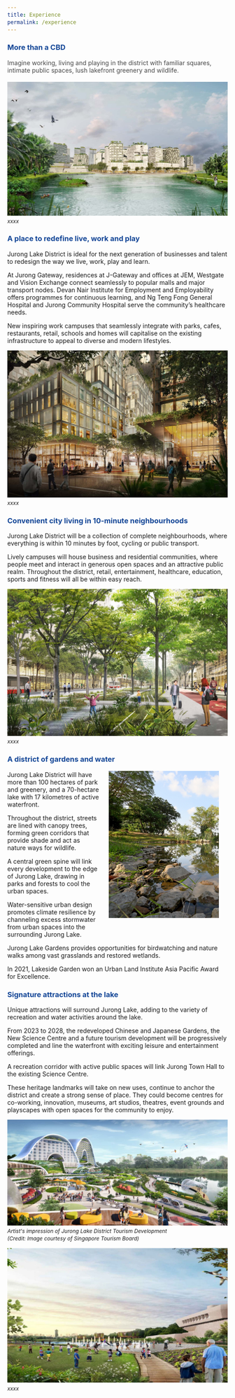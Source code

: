 ```yaml
---
title: Experience
permalink: /experience
---
```

<h3 style="color:#124596; font-weight:bold;">More than a CBD</h3>

<h4 style="color:#484848; font-weight:normal;margin-top: 0;">Imagine working, living and playing in the district with familiar squares, intimate public spaces, lush lakefront greenery and wildlife.</h4>

![Statistics](/images/jld_experience.jpg)
<span style="font-size:12px; font-style:italic;">xxxx</span>

<h3 style="color:#124596; font-weight:bold;">A place to redefine live, work and play</h3>

Jurong Lake District is ideal for the next generation of businesses and talent to redesign the way we live, work, play and learn.

At Jurong Gateway, residences at J-Gateway and offices at JEM, Westgate and Vision Exchange connect seamlessly to popular malls and major transport nodes. Devan Nair Institute for Employment and Employability offers programmes for continuous learning, and Ng Teng Fong General Hospital and Jurong Community Hospital serve the community’s healthcare needs.

New inspiring work campuses that seamlessly integrate with parks, cafes, restaurants, retail, schools and homes will capitalise on the existing infrastructure to appeal to diverse and modern lifestyles.

![Nightlife in JLD](/images/jld_nightlife.jpg)
<span style="font-size:12px; font-style:italic;">xxxx</span>

<h3 style="color:#124596; font-weight:bold;">Convenient city living in 10-minute neighbourhoods</h3>

Jurong Lake District will be a collection of complete neighbourhoods, where everything is within 10 minutes by foot, cycling or public transport. 

Lively campuses will house business and residential communities, where people meet and interact in generous open spaces and an attractive public realm. Throughout the district, retail, entertainment, healthcare, education, sports and fitness will all be within easy reach.

![Car-lite environment](/images/jld_carlite.jpg)
<span style="font-size:12px; font-style:italic;">xxxx</span>

<h3 style="color:#124596; font-weight:bold;">A district of gardens and water</h3>

<img style="float: right; width:50%; padding:0px 20px 20px;" src="/images/jld_neramstreamscrop.jpg">Jurong Lake District will have more than 100 hectares of park and greenery, and a 70-hectare lake with 17 kilometres of active waterfront.

Throughout the district, streets are lined with canopy trees, forming green corridors that provide shade and act as nature ways for wildlife.

A central green spine will link every development to the edge of Jurong Lake, drawing in parks and forests to cool the urban spaces.

Water-sensitive urban design promotes climate resilience by channeling excess stormwater from urban spaces into the surrounding Jurong Lake.

Jurong Lake Gardens provides opportunities for birdwatching and nature walks among vast grasslands and restored wetlands.

In 2021, Lakeside Garden won an Urban Land Institute Asia Pacific Award for Excellence.

<h3 style="color:#124596; font-weight:bold;">Signature attractions at the lake</h3>

Unique attractions will surround Jurong Lake, adding to the variety of recreation and water activities around the lake.

From 2023 to 2028, the redeveloped Chinese and Japanese Gardens, the New Science Centre and a future tourism development will be progressively completed and line the waterfront with exciting leisure and entertainment offerings.

A recreation corridor with active public spaces will link Jurong Town Hall to the existing Science Centre.

These heritage landmarks will take on new uses, continue to anchor the district and create a strong sense of place. They could become centres for co-working, innovation, museums, art studios, theatres, event grounds and playscapes with open spaces for the  community to enjoy.

![Alt text for image on Isomer site](/images/jld_lakeside_day.jpg) 
<span style="font-size:12px; font-style:italic;">Artist's impression of Jurong Lake District Tourism Development <br>(Credit: Image courtesy of Singapore Tourism Board)</span>

![Alt text for image on Isomer site](/images/jld_walk.jpg)
<span style="font-size:12px; font-style:italic;">xxxx</span>